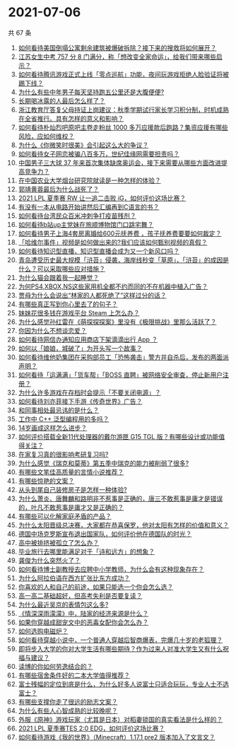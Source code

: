 # 2021-07-06

共 67 条

<!-- BEGIN -->
<!-- 最后更新时间 Tue Jul 06 2021 03:01:24 GMT+0800 (China Standard Time) -->

1. [如何看待美国倒塌公寓剩余建筑被爆破拆除？接下来的搜救将如何展开？](https://www.zhihu.com/question/470179252)
2. [江苏女生中考 757 分 8
   门满分，称「想改变全家命运」，给我们带来哪些启示？](https://www.zhihu.com/question/470149393)
3. [如何看待腾讯游戏正式上线「零点巡航」功能，夜间玩游戏拒绝人脸验证将被踢下线？](https://www.zhihu.com/question/470166057)
4. [为什么有些中年男子每天坚持跑五公里还是大腹便便?](https://www.zhihu.com/question/457131875)
5. [长期喝冰露的人最后怎么样了？](https://www.zhihu.com/question/324463577)
6. [浙江教育厅答复父母持证上岗建议：秋季学期试行家长学习积分制，时机成熟在全省推行。具有怎样的意义和影响？](https://www.zhihu.com/question/470144683)
7. [如何看待朴灿烈吧原吧主卷走粉丝 1000
   多万应援款后跑路？集资应援有哪些风险，应如何维权？](https://www.zhihu.com/question/469617778)
8. [为什么《你微笑时很美》会引起这么大的争议？](https://www.zhihu.com/question/467798509)
9. [如何看待女子网恋被骗八百多万，世纪佳缘网需要担责吗？](https://www.zhihu.com/question/470130941)
10. [中国男子三大球 37
    年来首次集体缺席奥运会，接下来需要从哪些方面改进提高竞争力？](https://www.zhihu.com/question/469581004)
11. [在中国农业大学烟台研究院就读是一种怎样的体验？](https://www.zhihu.com/question/395900199)
12. [郭靖黄蓉最后为什么战死了？](https://www.zhihu.com/question/468610755)
13. [2021 LPL 夏季赛 RW 让一追二击败
    iG，如何评价这场比赛？](https://www.zhihu.com/question/470215654)
14. [有没有一本从电路开始讲然后汇编再到C语言的书？](https://www.zhihu.com/question/469693594)
15. [如何看待台湾民众百米冲刺争打疫苗残剂？](https://www.zhihu.com/question/469960214)
16. [如何看待b站up主党妹在旅顺博物馆门口跳宅舞？](https://www.zhihu.com/question/469738970)
17. [如何看待男子上海4套房离婚给600元抚养费
    ，孩子抚养费要要如何裁定？](https://www.zhihu.com/question/470202472)
18. [「哈维尔事件」视频是如何做出来的?我们应该如何甄别视频的真假？](https://www.zhihu.com/question/469908344)
19. [如何看待知识型直播，知识型直播会成为又一个新风口吗？](https://www.zhihu.com/question/470192255)
20. [青岛遭受历史最大规模「浒苔」侵袭，海岸线秒变「草原」，「浒苔」的成因是什么？可以采取哪些应对措施？](https://www.zhihu.com/question/468731794)
21. [为什么猫会跟着我一起睡觉？](https://www.zhihu.com/question/460735158)
22. [为何PS4,XBOX,NS这些家用机全都不约而同的不在机器中植入广告？](https://www.zhihu.com/question/469705352)
23. [贾母为什么会说出“林家的人都死绝了”这样过分的话？](https://www.zhihu.com/question/468517059)
24. [有哪些真正写到你心里去了的句子？](https://www.zhihu.com/question/281637180)
25. [妹妹花很多钱在游戏平台 Steam 上怎么办？](https://www.zhihu.com/question/467965628)
26. [为什么感觉孙红雷在《萌探探探案》里没有《极限挑战》里那么活跃了？](https://www.zhihu.com/question/467421033)
27. [你因为什么不想谈恋爱？](https://www.zhihu.com/question/467291312)
28. [如何看待网信办通知应用商店下架滴滴出行 App ？](https://www.zhihu.com/question/470015739)
29. [如何以「娘娘，城破了」为开头写一个故事？](https://www.zhihu.com/question/455531791)
30. [如何看待维他奶集团在采购部员工「恐怖袭击」警方并自杀后，发布的两面派声明？](https://www.zhihu.com/question/469732478)
31. [如何看待「运满满」「货车帮」「BOSS
    直聘」被网络安全审查，停止新用户注册？](https://www.zhihu.com/question/470104949)
32. [为什么许多游戏在存档时会提示「不要关闭电源」？](https://www.zhihu.com/question/469514688)
33. [如何看待刘亦菲接下手游《传奇世界》广告？](https://www.zhihu.com/question/469422532)
34. [和同事相处最忌讳的是什么？](https://www.zhihu.com/question/294492493)
35. [工作中 C++ 泛型编程用的多吗？](https://www.zhihu.com/question/22994182)
36. [14岁画成这样怎么进步？](https://www.zhihu.com/question/469372036)
37. [如何评价搭载全新11代处理器的戴尔游匣 G15 TGL
    版？有哪些设计或功能值得关注？](https://www.zhihu.com/question/466820785)
38. [在家复习真的很影响考研复习吗?](https://www.zhihu.com/question/465680815)
39. [为什么感觉《瑞克和莫蒂》第五季中瑞克的能力被削弱了很多?](https://www.zhihu.com/question/466419064)
40. [有哪些文笔佳高质量的言情小说推荐？](https://www.zhihu.com/question/35334758)
41. [有哪些惊艳的文案？](https://www.zhihu.com/question/459587637)
42. [从头到尾自己装修房子是怎样一种体验?](https://www.zhihu.com/question/31038596)
43. [为什么萧炎、唐舞麟和路明非不惹事是正确的，唐三不敢惹事是庸才是错误的，叶凡不敢惹事是庸才又是正确的？](https://www.zhihu.com/question/469255466)
44. [有哪些可以化解家庭矛盾的产品？](https://www.zhihu.com/question/463153615)
45. [为什么太阳晋级总决赛，大家都在恭喜保罗，他对太阳有怎样的价值和意义？](https://www.zhihu.com/question/469265691)
46. [德国中场克罗斯宣布退出国家队，如何评价他在德国队的时光？](https://www.zhihu.com/question/469599762)
47. [高中被排挤被孤立了怎么办？](https://www.zhihu.com/question/466031743)
48. [毕业旅行去哪里能满足对于「诗和远方」的想象？](https://www.zhihu.com/question/461563310)
49. [龚俊为什么突然火了？](https://www.zhihu.com/question/469659869)
50. [如何看待博士副教授去应聘中小学教师，为什么会有这种现象存在？](https://www.zhihu.com/question/469006927)
51. [为什么阿拉伯语在西方扩张比东方成功？](https://www.zhihu.com/question/464466767)
52. [你喜欢的人和自己的前途，如果只能选一个你会怎么选？](https://www.zhihu.com/question/469180114)
53. [高一高二基础超好，但高考失利是否要复读？](https://www.zhihu.com/question/467953916)
54. [为什么最近吴京的表情包这么多?](https://www.zhihu.com/question/459051105)
55. [《情深深雨濛濛》中，陆家的经济来源是什么？](https://www.zhihu.com/question/54479741)
56. [如果你穿越成甜宠文中的恶毒女配你会怎么办？](https://www.zhihu.com/question/367845869)
57. [如何选购电磁炉？](https://www.zhihu.com/question/19731617)
58. [如何看待穿越小说中，一个普通人穿越后智商爆表，完爆几十岁的老狐狸？](https://www.zhihu.com/question/376857581)
59. [即将步入大学的你对大学生活有哪些期待？作为过来人对准大学生又有什么祝福与建议？](https://www.zhihu.com/question/469460738)
60. [读博的你如何劳逸结合的？](https://www.zhihu.com/question/460861080)
61. [有哪些宿舍条件好的二本大学值得推荐？](https://www.zhihu.com/question/405920733)
62. [富士残幅的定位到底是什么，为什么好多人说富士只适合玩玩，专业人士不选富士？](https://www.zhihu.com/question/470044599)
63. [有哪些支撑你走了很远的励志文案？](https://www.zhihu.com/question/460253646)
64. [为什么有些人心智成熟的比较晚呢？](https://www.zhihu.com/question/283077831)
65. [外服《原神》游戏玩家（尤其是日本）对稻妻锁国的真实看法是什么样的？](https://www.zhihu.com/question/469647926)
66. [2021 LPL 夏季赛TES 2:0
    EDG，如何评价这场比赛？](https://www.zhihu.com/question/469986525)
67. [如何看待游戏《我的世界》（Minecraft）1.17.1 pre2
    版本加入了文言文？](https://www.zhihu.com/question/469226186)

<!-- END -->
